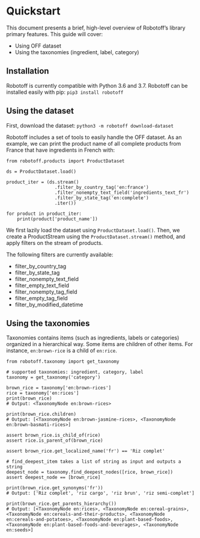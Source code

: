 # Quickstart

This document presents a brief, high-level overview of Robotoff’s library primary features. This guide will cover:

- Using OFF dataset
- Using the taxonomies (ingredient, label, category)

## Installation

Robotoff is currently compatible with Python 3.6 and 3.7.
Robotoff can be installed easily with pip: `pip3 install robotoff`

## Using the dataset

First, download the dataset: ```python3 -m robotoff download-dataset```

Robotoff includes a set of tools to easily handle the OFF dataset.
As an example, we can print the product name of all complete products from France that have ingredients in French with:

```
from robotoff.products import ProductDataset

ds = ProductDataset.load()

product_iter = (ds.stream()
                  .filter_by_country_tag('en:france')
                  .filter_nonempty_text_field('ingredients_text_fr')
                  .filter_by_state_tag('en:complete')
                  .iter())

for product in product_iter:
    print(product['product_name'])
```

We first lazily load the dataset using `ProductDataset.load()`.
Then, we create a ProductStream using the `ProductDataset.stream()` method, and apply filters on the stream of products.

The following filters are currently available:
- filter_by_country_tag
- filter_by_state_tag
- filter_nonempty_text_field
- filter_empty_text_field
- filter_nonempty_tag_field
- filter_empty_tag_field
- filter_by_modified_datetime


## Using the taxonomies

Taxonomies contains items (such as ingredients, labels or categories) organized in a hierarchical way.
Some items are children of other items. For instance, `en:brown-rice` is a child of `en:rice`.

```
from robotoff.taxonomy import get_taxonomy

# supported taxonomies: ingredient, category, label
taxonomy = get_taxonomy('category')

brown_rice = taxonomy['en:brown-rices']
rice = taxonomy['en:rices']
print(brown_rice)
# Output: <TaxonomyNode en:brown-rices>

print(brown_rice.children)
# Output: [<TaxonomyNode en:brown-jasmine-rices>, <TaxonomyNode en:brown-basmati-rices>]

assert brown_rice.is_child_of(rice)
assert rice.is_parent_of(brown_rice)

assert brown_rice.get_localized_name('fr') == 'Riz complet'

# find_deepest_item takes a list of string as input and outputs a string
deepest_node = taxonomy.find_deepest_nodes([rice, brown_rice])
assert deepest_node == [brown_rice]

print(brown_rice.get_synonyms('fr'))
# Output: ['Riz complet', 'riz cargo', 'riz brun', 'riz semi-complet']

print(brown_rice.get_parents_hierarchy())
# Output: [<TaxonomyNode en:rices>, <TaxonomyNode en:cereal-grains>, <TaxonomyNode en:cereals-and-their-products>, <TaxonomyNode en:cereals-and-potatoes>, <TaxonomyNode en:plant-based-foods>, <TaxonomyNode en:plant-based-foods-and-beverages>, <TaxonomyNode en:seeds>]
```